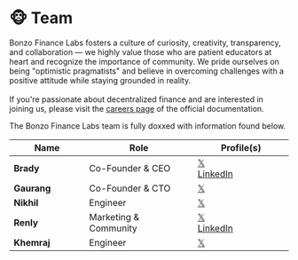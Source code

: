 # 🐵 Team

Bonzo Finance Labs fosters a culture of curiosity, creativity, transparency, and collaboration — we highly value those who are patient educators at heart and recognize the importance of community. We pride ourselves on being "optimistic pragmatists" and believe in overcoming challenges with a positive attitude while staying grounded in reality.\
\
If you're passionate about  decentralized finance and are interested in joining us, please visit the [careers page](careers.md) of the official documentation.

The Bonzo Finance Labs team is fully doxxed with information found below.

<table><thead><tr><th width="161">Name</th><th width="252">Role</th><th width="221">Profile(s)</th></tr></thead><tbody><tr><td><strong>Brady</strong></td><td>Co-Founder &#x26; CEO</td><td><a href="https://www.x.com/bmgentile">𝕏</a><br><a href="https://www.linkedin.com/in/bradygentile">LinkedIn</a> </td></tr><tr><td><strong>Gaurang</strong> </td><td>Co-Founder &#x26; CTO</td><td><a href="https://x.com/gaurangtorvekar">𝕏</a></td></tr><tr><td><strong>Nikhil</strong> </td><td>Engineer</td><td><a href="https://twitter.com/NikhilBAsrani">𝕏</a></td></tr><tr><td><strong>Renly</strong></td><td>Marketing &#x26; Community</td><td><a href="https://twitter.com/r3n__ly">𝕏</a><br><a href="https://www.linkedin.com/in/renly-smith-883223278/">LinkedIn</a></td></tr><tr><td><strong>Khemraj</strong></td><td>Engineer</td><td><a href="https://x.com/khemraj_a">𝕏</a></td></tr></tbody></table>
